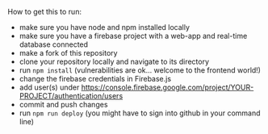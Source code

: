How to get this to run:

* make sure you have node and npm installed locally
* make sure you have a firebase project with a web-app and real-time database connected
* make a fork of this repository
* clone your repository locally and navigate to its directory
* run `npm install` (vulnerabilities are ok... welcome to the frontend world!)
* change the firebase credentials in Firebase.js
* add user(s) under https://console.firebase.google.com/project/YOUR-PROJECT/authentication/users
* commit and push changes
* run `npm run deploy` (you might have to sign into github in your command line)